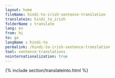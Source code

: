 ```yaml
---
layout: home
fileName: hindi-to-irish-sentence-translation
translatein: hindi_to_irish
folderName : translate
lang: en
from: hi
to: ga
langName : hindi-to
permalink: /hindi-to-irish-sentence-translation
tool: sentence-translations
nointernationalization: true
---
```

{% include section/translateinto.html %}
